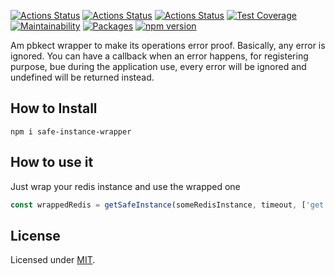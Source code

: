 [![Actions Status](https://github.com/Codibre/safe-instance-wrapper/workflows/build/badge.svg)](https://github.com/Codibre/safe-instance-wrapper/actions)
[![Actions Status](https://github.com/Codibre/safe-instance-wrapper/workflows/test/badge.svg)](https://github.com/Codibre/safe-instance-wrapper/actions)
[![Actions Status](https://github.com/Codibre/safe-instance-wrapper/workflows/lint/badge.svg)](https://github.com/Codibre/safe-instance-wrapper/actions)
[![Test Coverage](https://api.codeclimate.com/v1/badges/3b88781ef0ec77d6fae0/test_coverage)](https://codeclimate.com/github/Codibre/safe-instance-wrapper/test_coverage)
[![Maintainability](https://api.codeclimate.com/v1/badges/3b88781ef0ec77d6fae0/maintainability)](https://codeclimate.com/github/Codibre/safe-instance-wrapper/maintainability)
[![Packages](https://david-dm.org/Codibre/safe-instance-wrapper.svg)](https://david-dm.org/Codibre/safe-instance-wrapper)
[![npm version](https://badge.fury.io/js/safe-instance-wrapper.svg)](https://badge.fury.io/js/safe-instance-wrapper)

Am pbkect wrapper to make its operations error proof. Basically, any error is ignored. You can have a callback when an error happens, for registering purpose,
bue during the application use, every error will be ignored and undefined will be returned instead.

## How to Install

```
npm i safe-instance-wrapper
```

## How to use it

Just wrap your redis instance and use the wrapped one

```ts
const wrappedRedis = getSafeInstance(someRedisInstance, timeout, ['get', 'getBuffer'], myErrorCallback)
```

## License

Licensed under [MIT](https://en.wikipedia.org/wiki/MIT_License).

